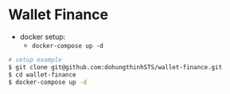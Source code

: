 # Wallet Finance

* docker setup:
  * `docker-compose up -d`

```bash
# setup example
$ git clone git@github.com:dohungthinhSTS/wallet-finance.git
$ cd wallet-finance
$ docker-compose up -d
```